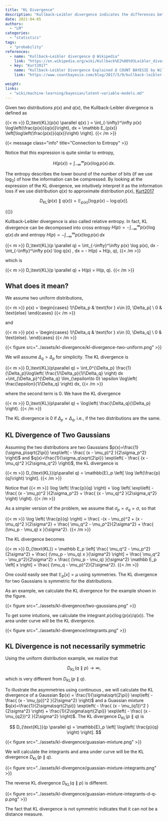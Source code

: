 ```yaml
---
title: "KL Divergence"
description: "Kullback–Leibler divergence indicates the differences between two distributions"
date: 2021-04-05
authors:
  - "LM"
categories:
  - "statistics"
tags:
  - "probability"
references:
  - name: "Kullback–Leibler divergence @ Wikipedia"
    link: "https://en.wikipedia.org/wiki/Kullback%E2%80%93Leibler_divergence"
  - key: "Kurt2017"
    name: "Kullback-Leibler Divergence Explained @ COUNT BAYESIE by Will Kurt"
    link: "https://www.countbayesie.com/blog/2017/5/9/kullback-leibler-divergence-explained"

weight:
links:
  - "wiki/machine-learning/bayesian/latent-variable-models.md"
---
```



Given two distributions $p(x)$ and $q(x)$, the Kullback-Leibler divergence is defined as

{{< m >}}
D_\text{KL}(p(x) \parallel q(x) ) = \int_{-\infty}^\infty p(x) \log\left(\frac{p(x)}{q(x)}\right)\, dx = \mathbb E_{p(x)} \left[\log\left(\frac{p(x)}{q(x)}\right) \right].
{{< /m >}}

{{< message class="info" title="Connection to Entropy" >}}

Notice that this expression is quite similar to entropy,

$$
H(p(x)) = \int_{-\infty}^{\infty} p(x) \log p(x) \, dx.
$$

The entropy describes the lower bound of the number of bits (if we use $\log_2$) of how the information can be compressed. By looking at the expression of the KL divergence, we intuitively interpret it as the information loss if we use distribution $q(x)$ to approximate distribution $p(x)$, [Kurt2017](https://www.countbayesie.com/blog/2017/5/9/kullback-leibler-divergence-explained)

$$
D_\text{KL}(p(x) \parallel q(x) ) = \mathbb E_{p(x)} \left[\log p(x)- \log q(x)\right] .
$$


{{</message>}}

Kullback-Leibler divergence is also called relative entropy. In fact, KL divergence can be decomposed into cross entropy $H(p) = -\int_{-\infty}^\infty p(x) \log q(x)\, dx$ and entropy $H(p) = -\int_{-\infty}^\infty p(x) \log p(x)\, dx$

{{< m >}}
D_\text{KL}(p \parallel q) = \int_{-\infty}^\infty  p(x) \log p(x)\, dx - \int_{-\infty}^\infty p(x) \log  q(x) \, dx = - H(p) + H(p, q),
{{< /m >}}

which is

{{< m >}}
D_\text{KL}(p \parallel q) + H(p) = H(p, q).
{{< /m >}}

## What does it mean?

We assume two uniform distributions,

{{< m >}}
p(x) = \begin{cases}
1/\Delta_p & \text{for } x\in [0, \Delta_p] \\
0 & \text{else}
\end{cases}
{{< /m >}}

and

{{< m >}}
p(x) = \begin{cases}
1/\Delta_q & \text{for } x\in [0, \Delta_q] \\
0 & \text{else}.
\end{cases}
{{< /m >}}


{{< figure src="../assets/kl-divergence/kl-divergence-two-uniform.png" >}}

We will assume $\Delta_q > \Delta_p$ for simplicity. The KL divergence is

{{< m >}}
D_\text{KL}(p\parallel q) = \int_0^{\Delta_p} \frac{1}{\Delta_p}\log\left( \frac{1/\Delta_p}{1/\Delta_q} \right) dx +\int_{\Delta_p}^{\Delta_q}   \lim_{\epsilon\to 0} \epsilon \log\left( \frac{\epsilon}{1/\Delta_q} \right) dx,
{{< /m >}}

where the second term is 0. We have the KL divergence

{{< m >}}
D_\text{KL}(p\parallel q) = \log\left( \frac{\Delta_q}{\Delta_p} \right).
{{< /m >}}

The KL divergence is 0 if $\Delta_p = \Delta_q$, i.e., if the two distributions are the same.




## KL Divergence of Two Gaussians




Assuming the two distributions are two Gaussians $p(x)=\frac{1}{\sigma_p\sqrt{2\pi}} \exp\left( - \frac{ (x - \mu_p)^2 }{2\sigma_p^2} \right)$ and $q(x)=\frac{1}{\sigma_q\sqrt{2\pi}} \exp\left( - \frac{ (x - \mu_q)^2 }{2\sigma_q^2} \right)$, the KL divergence is

{{< m >}}
D_{\text{KL}}(p\parallel q) = \mathbb{E}_p \left[  \log \left(\frac{p}{q}\right)  \right].
{{< /m >}}

Notice that
{{< m >}}
\log \left( \frac{p}{q} \right) = \log \left( \exp\left(  - \frac{ (x - \mu_p)^2 }{2\sigma_p^2} + \frac{ (x - \mu_q)^2 }{2\sigma_q^2} \right) \right).
{{< /m >}}

As a simpler version of the problem, we assume that $\sigma_p = \sigma_q = \sigma$, so that

{{< m >}}
\log \left( \frac{p}{q} \right) =  \frac{ -(x - \mu_p)^2 + (x - \mu_q)^2  }{2\sigma^2} =  \frac{  \mu_q^2 - \mu_p^2}{2\sigma^2} + \frac{ (\mu_p  - \mu_q) x }{\sigma^2}.
{{< /m >}}

The KL divergence becomes

{{< m >}}
D_{\text{KL}} = \mathbb E_p \left[ \frac{  \mu_q^2 - \mu_p^2}{2\sigma^2} + \frac{ (\mu_p  - \mu_q) x }{\sigma^2} \right] = \frac{  \mu_q^2 - \mu_p^2}{2\sigma^2} + \frac{ (\mu_p  - \mu_q) }{\sigma^2} \mathbb E_p \left[ x \right] = \frac{  (\mu_q - \mu_p)^2}{2\sigma^2}.
{{< /m >}}

One could easily see that $\mathbb E_p \left[ x \right]=\mu$ using symmetries. The KL divergence for two Gaussians is symmetric for the distributions.

As an example, we calculate the KL divergence for the example shown in the figure.


{{< figure src="../assets/kl-divergence/two-gaussians.png" >}}


To get some intutions, we calculate the integrant $p(x)\log\left(p(x)/q(x)\right)$. The area under curve will be the KL divergence.




{{< figure src="../assets/kl-divergence/integrants.png" >}}



## KL Divergence is not necessarily symmetric

Using the uniform distribution example, we realize that

$$
D_\text{KL}(q\parallel p) \to \infty,
$$

which is very different from $D_\text{KL}(p\parallel q)$.


To illustrate the asymmetries using continuous , we will calculate the KL divergence of a Gaussian $p(x) =  \frac{1}{\sigma\sqrt{2\pi}} \exp\left( - \frac{ (x - \mu_{p})^2 }{2\sigma^2} \right)$ and a Guassian mixture $q(x)=\frac{1}{2\sigma\sqrt{2\pi}} \exp\left( - \frac{ (x - \mu_{q1})^2 }{2\sigma^2} \right) + \frac{1}{2\sigma\sqrt{2\pi}} \exp\left( - \frac{ (x - \mu_{q2})^2 }{2\sigma^2} \right)$. The KL divergence $D_{\text{KL}}(p \parallel q)$ is

$$
D_{\text{KL}}(p \parallel q) = \mathbb{E}_p \left[ \log\left( \frac{p}{q} \right) \right].
$$



{{< figure src="../assets/kl-divergence/guassian-mixture.png" >}}

We will calculate the integrants and area under curve will be the KL divergence $D_\text{KL}(p\parallel q)$.


{{< figure src="../assets/kl-divergence/guassian-mixture-integrants.png" >}}

The reverse KL divergence $D_\text{KL}(q\parallel p)$ is different.


{{< figure src="../assets/kl-divergence/guassian-mixture-integrants-d-q-p.png" >}}


The fact that KL divergence is not symmetric indicates that it can not be a distance measure.





[^Kurt2017]: {{< cite key="Kurt2017" >}}